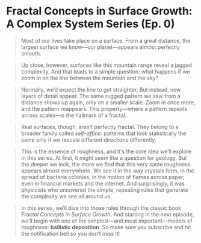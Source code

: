 # Fractal Concepts in Surface Growth: A Complex System Series (Ep. 0)

> Most of our lives take place on a surface. From a great distance, the largest surface we know—our planet—appears almost perfectly smooth.

> Up close, however, surfaces like this mountain range reveal a jagged complexity. And that leads to a simple question: what happens if we zoom in on the line between the mountain and the sky?

> Normally, we’d expect the line to get straighter. But instead, new layers of detail appear. The same rugged pattern we saw from a distance shows up again, only on a smaller scale. Zoom in once more, and the pattern reappears. This property—where a pattern repeats across scales—is the hallmark of a fractal.

> Real surfaces, though, aren’t perfectly fractal. They belong to a broader family called *self-affine*: patterns that look statistically the same only if we rescale different directions differently.

> This is the essence of roughness, and it's the core idea we'll explore in this series. At first, it might seem like a question for geology. But the deeper we look, the more we find that this very same roughness appears almost everywhere. We see it in the way crystals form, in the spread of bacteria colonies, in the motion of flames across paper, even in financial markets and the internet. And surprisingly, it was physicists who uncovered the simple, repeating rules that generate the complexity we see all around us.

> In this series, we’ll dive into those rules through the classic book *Fractal Concepts in Surface Growth*. And starting in the next episode, we’ll begin with one of the simplest—and most important—models of roughness: **ballistic deposition**. So make sure you subscribe and hit the notification bell so you don’t miss it!